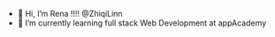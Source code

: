 - 👋 Hi, I’m Rena !!!! @ZhiqiLinn
- 🌱 I’m currently learning full stack Web Development at appAcademy


